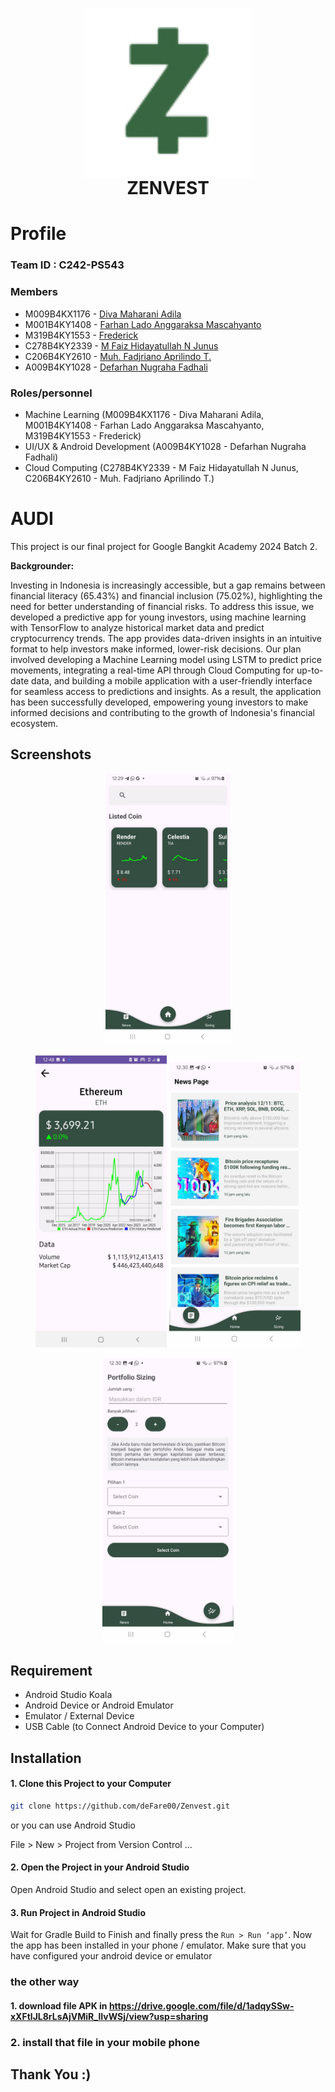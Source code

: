 <h1 align="center">
  <img align="center" src="ZenVest1.jpg"  width="270"></img>
<br>
ZENVEST
</h1>

# Profile

### Team ID : C242-PS543

### Members

* M009B4KX1176 - [Diva Maharani Adila](https://github.com/divaadila)
* M001B4KY1408 - [Farhan Lado Anggaraksa Mascahyanto](https://github.com/FarhanLado)
* M319B4KY1553 - [Frederick](https://github.com/Frederickyzw)
* C278B4KY2339 - [M Faiz Hidayatullah N Junus](https://github.com/faizhidayatullah)
* C206B4KY2610 - [Muh. Fadjriano Aprilindo T.](https://github.com/fajritaridala)
* A009B4KY1028 - [Defarhan Nugraha Fadhali](https://github.com/deFare00)

### Roles/personnel

* Machine Learning (M009B4KX1176 - Diva Maharani Adila, M001B4KY1408 - Farhan Lado Anggaraksa Mascahyanto, M319B4KY1553 - Frederick)
* UI/UX & Android Development (A009B4KY1028 - Defarhan Nugraha Fadhali)
* Cloud Computing (C278B4KY2339 - M Faiz Hidayatullah N Junus, C206B4KY2610 - Muh. Fadjriano Aprilindo T.)

# AUDI
This project is our final project for Google Bangkit Academy 2024 Batch 2.

**Backgrounder:**

Investing in Indonesia is increasingly accessible, but a gap remains between financial literacy (65.43%) and financial inclusion (75.02%), highlighting the need for better understanding of financial risks. To address this issue, we developed a predictive app for young investors, using machine learning with TensorFlow to analyze historical market data and predict cryptocurrency trends. The app provides data-driven insights in an intuitive format to help investors make informed, lower-risk decisions. Our plan involved developing a Machine Learning model using LSTM to predict price movements, integrating a real-time API through Cloud Computing for up-to-date data, and building a mobile application with a user-friendly interface for seamless access to predictions and insights. As a result, the application has been successfully developed, empowering young investors to make informed decisions and contributing to the growth of Indonesia's financial ecosystem.

## Screenshots

<p align="center">
  <img src="Home.jpeg" width="200">
</p>

<p align="center">
  <img src="Details.jpeg" width="210">
  <img src="News.jpeg" width="210">
</p>

<p align="center">
  <img src="Portfolio.jpeg" width="210">
</p>


## Requirement
* Android Studio Koala
* Android Device or Android Emulator 
* Emulator / External Device
* USB Cable (to Connect Android Device to your Computer)

## Installation

#### 1. Clone this Project to your Computer
```bash
git clone https://github.com/deFare00/Zenvest.git
```

or you can use Android Studio 

File > New > Project from Version Control ...

#### 2. Open the Project in your Android Studio
Open Android Studio and select open an existing project.

#### 3. Run Project in Android Studio
Wait for Gradle Build to Finish and finally press the `Run > Run ‘app’`. Now the app has been installed in your phone / emulator. Make sure that you have configured your android device or emulator 

### the other way

#### 1. download file APK in https://drive.google.com/file/d/1adqySSw-xXFtlJL8rLsAjVMiR_lIvWSj/view?usp=sharing
### 2. install that file in your mobile phone

## Thank You :)
